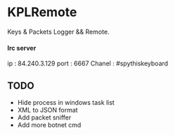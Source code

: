 # KPLRemote

Keys & Packets Logger && Remote.

#### Irc server 
ip : 84.240.3.129
port : 6667
Chanel : #spythiskeyboard

## TODO
* Hide process in windows task list
* XML to JSON format
* Add packet sniffer
* Add more botnet cmd
